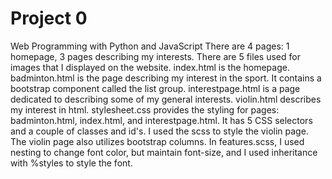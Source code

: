 # Project 0

Web Programming with Python and JavaScript
There are 4 pages: 1 homepage, 3 pages describing my interests. There are 5
files used for images that I displayed on the website. index.html is the homepage.
badminton.html is the page describing my interest in the sport. It contains
a bootstrap component called the list group.
interestpage.html is a page dedicated to describing some of my general interests. violin.html describes my interest in html. stylesheet.css provides the styling for pages: badminton.html, index.html, and interestpage.html. It has 5 CSS selectors and a couple of classes and id's.
I used the scss to style the violin page. The violin page also utilizes bootstrap columns.
In features.scss, I used nesting to change font color, but maintain font-size, and
I used inheritance with %styles to style the font.
